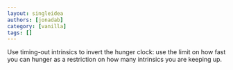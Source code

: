 ```yaml
---
layout: singleidea
authors: [jonadab]
category: [vanilla]
tags: []
---
```

Use timing-out intrinsics to invert the hunger clock: use the limit on how fast you can hunger as a restriction on how many intrinsics you are keeping up.
